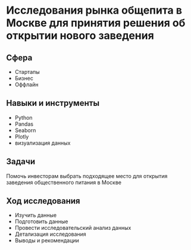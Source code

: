 # Исследования рынка общепита в Москве для принятия решения об открытии нового заведения
## Сфера
- Стартапы
- Бизнес
- Оффлайн
## Навыки и инструменты
- Python
- Pandas
- Seaborn
- Plotly
- визуализация данных
## Задачи
Помочь инвесторам выбрать подходящее место для открытия заведения общественного питания в Москве
## Ход исследования
- Изучить данные
- Подготовить данные
- Провести исследовательский анализ данных
- Детализация исследования
- Выводы и рекомендации

